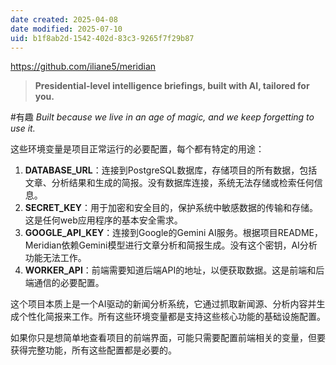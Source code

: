 ```yaml
---
date created: 2025-04-08
date modified: 2025-07-10
uid: b1f8ab2d-1542-402d-83c3-9265f7f29b87
---
```


https://github.com/iliane5/meridian

>**Presidential-level intelligence briefings, built with AI, tailored for you.**

#有趣 _Built because we live in an age of magic, and we keep forgetting to use it._

这些环境变量是项目正常运行的必要配置，每个都有特定的用途：

1. **DATABASE_URL**：连接到PostgreSQL数据库，存储项目的所有数据，包括文章、分析结果和生成的简报。没有数据库连接，系统无法存储或检索任何信息。
2. **SECRET_KEY**：用于加密和安全目的，保护系统中敏感数据的传输和存储。这是任何web应用程序的基本安全需求。
3. **GOOGLE_API_KEY**：连接到Google的Gemini AI服务。根据项目README，Meridian依赖Gemini模型进行文章分析和简报生成。没有这个密钥，AI分析功能无法工作。
4. **WORKER_API**：前端需要知道后端API的地址，以便获取数据。这是前端和后端通信的必要配置。

这个项目本质上是一个AI驱动的新闻分析系统，它通过抓取新闻源、分析内容并生成个性化简报来工作。所有这些环境变量都是支持这些核心功能的基础设施配置。

如果你只是想简单地查看项目的前端界面，可能只需要配置前端相关的变量，但要获得完整功能，所有这些配置都是必要的。
